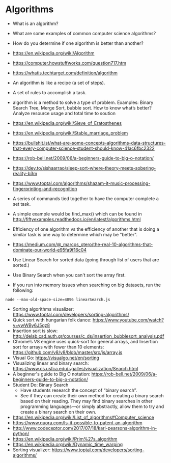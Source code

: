# Algorithms

* What is an algorithm?
* What are some examples of common computer science algorithms?
* How do you determine if one algorithm is better than another?

* <https://en.wikipedia.org/wiki/Algorithm>
* <https://computer.howstuffworks.com/question717.htm>
* <https://whatis.techtarget.com/definition/algorithm>
* An algorithm is like a recipe (a set of steps).
* A set of rules to accomplish a task.
* algorithm is a method to solve a type of problem. Examples: Binary Search Tree, Merge Sort, bubble sort. How to know what’s better?      Analyze resource usage and total time to soution
* <https://en.wikipedia.org/wiki/Sieve_of_Eratosthenes>
* <https://en.wikipedia.org/wiki/Stable_marriage_problem>
* <https://bullshit.ist/what-are-some-concepts-algorithms-data-structures-that-every-computer-science-student-should-know-41ac6fbc2322>
* <https://rob-bell.net/2009/06/a-beginners-guide-to-big-o-notation/>
* <https://dev.to/sishaarrao/sleep-sort-where-theory-meets-sobering-reality-b3m>
* <https://www.toptal.com/algorithms/shazam-it-music-processing-fingerprinting-and-recognition>
* A series of commands tied together to have the computer complete a set task.
* A simple example would be find_max() which can be found in <http://fiftyexamples.readthedocs.io/en/latest/algorithms.html>
* Efficiency of one algorithm vs the efficiency of another that is doing a similar task is one way to determine which may be "better".
* <https://medium.com/@_marcos_otero/the-real-10-algorithms-that-dominate-our-world-e95fa9f16c04>
* Use Linear Search for sorted data (going through list of users that are sorted.)
* Use Binary Search when you can't sort the array first.
* If you run into memory issues when searching on big datasets, run the following:

`node --max-old-space-size=4096 linearSearch.js`
* Sorting algorithms visualizer: <https://www.toptal.com/developers/sorting-algorithms/>
* Quick sort with hungarian folk dance: <https://www.youtube.com/watch?v=ywWBy6J5gz8>
* Insertion sort is slow: <http://delab.csd.auth.gr/courses/c_ds/insertion_bubblesort_analysis.pdf>
* Chrome’s V8 engine uses quick-sort for general arrays, and Insertion sort for arrays with fewer than 10 elements: https://github.com/v8/v8/blob/master/src/js/array.js
* Visual Go: <https://visualgo.net/en/sorting>
* Visualizing linear and binary search: <https://www.cs.usfca.edu/~galles/visualization/Search.html>
* A beginner's guide to Big O notation: <https://rob-bell.net/2009/06/a-beginners-guide-to-big-o-notation/>
* Student Do: Binary Search
  * Have students research the concept of “binary search”.
  * See if they can create their own method for creating a binary search based on their reading. They may find binary searches in other programming languages—or simply abstractly, allow them to try and create a binary search on their own.
* <https://en.wikipedia.org/wiki/List_of_algorithms#Computer_science>
* <https://www.quora.com/Is-it-possible-to-patent-an-algorithm>
* <http://www.codeceptor.com/2017/07/18/karl-pearsons-algorithm-in-python/>
* <https://en.wikipedia.org/wiki/Prim%27s_algorithm>
* <https://en.wikipedia.org/wiki/Dynamic_time_warping>
* Sorting visualizer: <https://www.toptal.com/developers/sorting-algorithms/>

